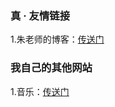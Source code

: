 ### 真 · 友情链接
1.朱老师的博客：[传送门](https://zjliang95.github.io/)
### 我自己的其他网站
1.音乐：[传送门](https://tomusic.pages.dev/)